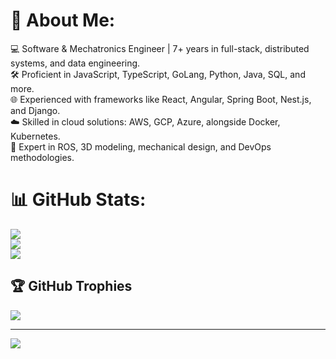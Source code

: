 # 💫 About Me:
💻 Software & Mechatronics Engineer | 7+ years in full-stack, distributed systems, and data engineering.<br>🛠️ Proficient in JavaScript, TypeScript, GoLang, Python, Java, SQL, and more.<br>🌐 Experienced with frameworks like React, Angular, Spring Boot, Nest.js, and Django.<br>☁️ Skilled in cloud solutions: AWS, GCP, Azure, alongside Docker, Kubernetes.<br>🤖 Expert in ROS, 3D modeling, mechanical design, and DevOps methodologies.


# 📊 GitHub Stats:
![](https://github-readme-stats.vercel.app/api?username=bonifacemwanza&theme=dark&hide_border=false&include_all_commits=false&count_private=true)<br/>
![](https://github-readme-streak-stats.herokuapp.com/?user=bonifacemwanza&theme=dark&hide_border=false)<br/>
![](https://github-readme-stats.vercel.app/api/top-langs/?username=bonifacemwanza&theme=dark&hide_border=false&include_all_commits=false&count_private=true&layout=compact)

## 🏆 GitHub Trophies
![](https://github-profile-trophy.vercel.app/?username=bonifacemwanza&theme=radical&no-frame=false&no-bg=true&margin-w=4)

---
[![](https://visitcount.itsvg.in/api?id=bonifacemwanza&icon=0&color=0)](https://visitcount.itsvg.in)

<!-- Proudly created with GPRM ( https://gprm.itsvg.in ) -->
